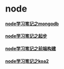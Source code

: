 # node

#### [node学习笔记之mongodb](/node/node学习笔记之mongodb.md)
#### [node学习笔记之起步](/node/node学习笔记之起步.md)
#### [node学习笔记之前端构建](/node/node学习笔记之前端构建.md)
#### [node学习笔记之koa2](/node/node学习笔记之koa2.md)

